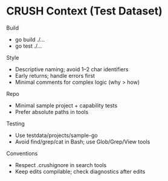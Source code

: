 # CRUSH Context (Test Dataset)

Build
- go build ./...
- go test ./...

Style
- Descriptive naming; avoid 1–2 char identifiers
- Early returns; handle errors first
- Minimal comments for complex logic (why > how)

Repo
- Minimal sample project + capability tests
- Prefer absolute paths in tools

Testing
- Use testdata/projects/sample-go
- Avoid find/grep/cat in Bash; use Glob/Grep/View tools

Conventions
- Respect .crushignore in search tools
- Keep edits compilable; check diagnostics after edits